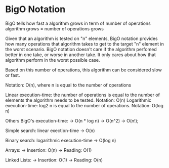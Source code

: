 # BigO Notation 

BigO tells how fast a algorithm grows in term of number of operations
algorithm grows = number of operations grows

Given that an algorithm is tested on "n" elements, BigO notation provides how many operations that algorithm takes to get to the target "n" element in the worst scenario.
BigO notation doesn't care if the algorithm perfomed better in one take, or worse in another take.
It only cares about how that algorithm perform in the worst possible case.

Based on this number of operations, this algorithm can be considered slow or fast.

Notation: O(n), where n is equal to the number of operations

Linear execution-time: the number of operations is equal to the number of elements the algorithm needs to be tested. Notation: O(n)
Logarithmic execution-time: log2 n is equal to the number of operations. Notation: O(log n)

Others BigO's execution-time:
-> O(n * log n)
-> O(n^2)
-> O(n!);

Simple search: linear exection-time -> O(n)


Binary search: logarithmic execution-time -> O(log n)

Arrays:
    -> Insertion: O(n)
    -> Reading: O(1)

Linked Lists:
    -> Insertion: O(1)
    -> Reading: O(n)
